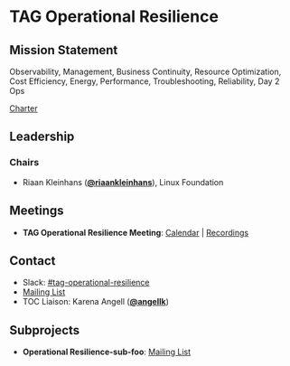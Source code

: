 # TAG Operational Resilience

## Mission Statement
Observability, Management, Business Continuity, Resource Optimization, Cost Efficiency, Energy, Performance, Troubleshooting, Reliability, Day 2 Ops


[Charter](./charter.md)

## Leadership
### Chairs
- Riaan Kleinhans (**[@riaankleinhans](https://github.com/riaankleinhans)**), Linux Foundation

## Meetings
- **TAG Operational Resilience Meeting**: [Calendar](https://zoom-lfx.platform.linuxfoundation.org/meetings/cncf?view=week) | [Recordings](https://www.youtube.com/playlist?foo)

## Contact
- Slack: [#tag-operational-resilience](https://slack.cncf.io/messages/tag-operational-resilience)
- [Mailing List](https://groups.google.com/forum/#!forum/foo)
- TOC Liaison: Karena Angell (**[@angellk](https://github.com/angellk)**)

## Subprojects
- **Operational Resilience-sub-foo**: [Mailing List](https://groups.google.com/forum/#!forum/foo)